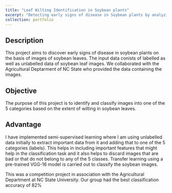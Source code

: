 ```yaml
---
title: "Leaf Wilting Identification in Soybean plants"
excerpt: "Detecting early signs of disease in Soybean plants by analyzing leaf images and predicting extent of wilting"
collection: portfolio
---
```




## Description
This project aims to discover early signs of disease in soybean plants on the basis of images of soybean leaves. The input data conists of labelled as well as unlabelled data of soybean leaf images. We collaborated with the Agricultural Deptarment of NC State who provided the data containing the images.

## Objective
The purpose of this project is to identify and classify images into one of the 5 categories based on the extent of wilting in soybean leaves.


## Advantage

I have implemented semi-supervised learning where I am using unlabelled data initially to extract important data from it and adding that to one of the 5 categories (labels). This helps in including important features that might help in the classification task and it also helps to discard images that are bad or that do not belong to any of the 5 classes.
Transfer learning using a pre-trained VGG-16 model is carried out to classify the soybean images. 

This was a competition project in association with the Agricultural Department at NC State University. Our group had the best classification accuracy of 82%
